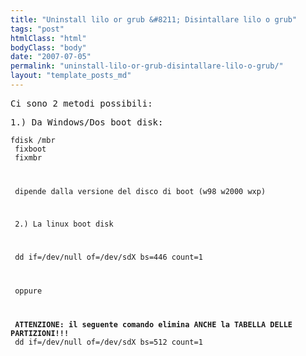 ```yaml
---
title: "Uninstall lilo or grub &#8211; Disintallare lilo o grub"
tags: "post"
htmlClass: "html"
bodyClass: "body"
date: "2007-07-05"
permalink: "uninstall-lilo-or-grub-disintallare-lilo-o-grub/"
layout: "template_posts_md"
---
```

<p><tt>Ci sono 2 metodi possibili:</p>
<p> 1.) Da Windows/Dos boot disk:</p>
<p> </tt><code>fdisk /mbr<br /> fixboot<br /> fixmbr</p>
<p> dipende dalla versione del disco di boot (w98 w2000 wxp)</p>
<p> 2.) La linux boot disk</p>
<p> </code><code>dd if=/dev/null of=/dev/sdX bs=446 count=1</p>
<p> oppure</p>
<p> <b>ATTENZIONE: il seguente comando elimina ANCHE la TABELLA DELLE PARTIZIONI!!!</b><br /> </code><code>dd if=/dev/null of=/dev/sdX bs=512 count=1</code><br /> <tt><br /> </tt></p>
